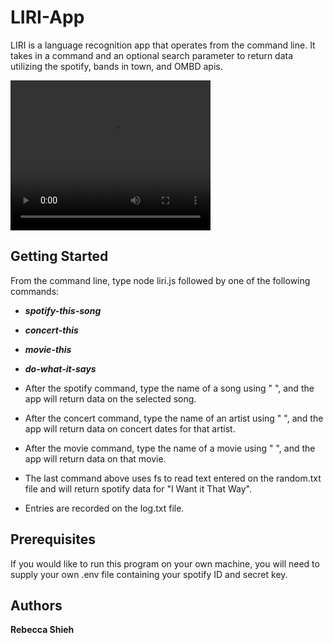 # LIRI-App

LIRI is a language recognition app that operates from the command line. It takes in a command and an optional search parameter to return data utilizing the spotify, bands in town, and OMBD apis. 

<video width="320" height="240" controls>
  <source src="liri_working_demo.mp4" type="video/mp4">
</video>

## Getting Started

From the command line, type node liri.js followed by one of the following commands:
* _**spotify-this-song**_
* _**concert-this**_
* _**movie-this**_
* _**do-what-it-says**_

* After the spotify command, type the name of a song using " ", and the app will return data on the selected song. 
* After the concert command, type the name of an artist using " ", and the app will return data on concert dates for that artist.
* After the movie command, type the name of a movie using " ", and the app will return data on that movie.
* The last command above uses fs to read text entered on the random.txt file and will return spotify data for "I Want it That Way".
* Entries are recorded on the log.txt file.

## Prerequisites

If you would like to run this program on your own machine, you will need to supply your own .env file containing your spotify ID and secret key. 


## Authors

**Rebecca Shieh** 